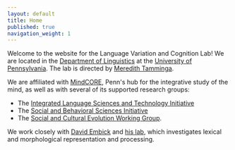 ```yaml
---
layout: default
title: Home
published: true
navigation_weight: 1
---
```



Welcome to the website for the Language Variation and Cognition Lab! We are located in the [Department of Linguistics](https://www.ling.upenn.edu/) at the [University of Pennsylvania](https://www.upenn.edu/). The lab is directed by [Meredith Tamminga](http://meredithtamminga.com/).

We are affiliated with [MindCORE](https://mindcore.sas.upenn.edu/), Penn's hub for the integrative study of the mind, as well as with several of its supported research groups: 
* The [Integrated Language Sciences and Technology Initiative](http://web.sas.upenn.edu/langscience/)
* The [Social and Behavioral Sciences Initiative](http://web.sas.upenn.edu/penn-sbsi/)
* The [Social and Cultural Evolution Working Group](https://web.sas.upenn.edu/scew/). 

We work closely with [David Embick](https://www.ling.upenn.edu/~embick/) and [his lab](http://web.sas.upenn.edu/embick-lab/), which investigates lexical and morphological representation and processing.



